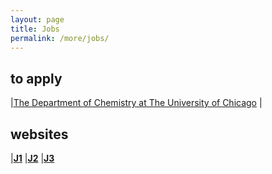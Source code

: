 ```yaml
---
layout: page
title: Jobs
permalink: /more/jobs/
---
```


## to apply
|[The Department of Chemistry at The University of Chicago](https://jobs.sciencecareers.org/job/458312/assistant-professor-of-chemistry/?TrackID=190655&utm_source=jobs&utm_medium=email&utm_campaign=email-careers-job-alert&BatchID=1583#sc=jbe&me=email&cm=2017-07-29)
|  

## websites
|[**J1**](https://www.higheredjobs.com/faculty/)
|[**J2**](https://academicjobsonline.org/ajo/jobs)
|[**J3**](https://chroniclevitae.com/job_search?job_search%5Bdistance_from_zip%5D=10&job_search%5Bkeywords%5D=chemistry&job_search%5Bzip_code%5D=&page=2&utf8=%E2%9C%93)


